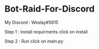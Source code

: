 # Bot-Raid-For-Discord
My Discord : Weslay#5615

Step 1 : install requirments
click on install

Step 2 : Run
click on main.py

